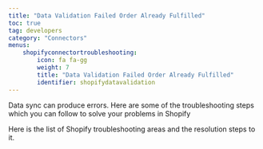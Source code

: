 ```yaml
---
title: "Data Validation Failed Order Already Fulfilled"
toc: true
tag: developers
category: "Connectors"
menus: 
    shopifyconnectortroubleshooting:
        icon: fa fa-gg
        weight: 7
        title: "Data Validation Failed Order Already Fulfilled"
        identifier: shopifydatavalidation
---
```


Data sync can produce errors. Here are some of the troubleshooting steps which you can follow 
to solve your problems in Shopify

Here is the list of Shopify troubleshooting areas and the resolution steps to it.






